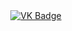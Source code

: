 <div id="bages" align = "center"
 <a href= "https://vk.com/id226484378"
  <img src="https://img.shields.io/badge/VK-blue?style=for-the-badge&logo=VK&logoColor=white" alt="VK Badge" />
</a>

 <a href= "https://mail.google.com/mail/u/0/#inbox">
  <img src="https://img.shields.io/badge/EMAIL-red?style=for-the-badge&logo=Gmail&logoColor=white" alt="VK Badge" /> 
 </a>
</div>




  
